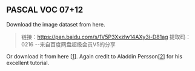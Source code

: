 ## PASCAL VOC 07+12

Download the image dataset from here.

> 链接：https://pan.baidu.com/s/1V5P3Xxzlw14AXy3i-D81ag 
> 提取码：0216 
> --来自百度网盘超级会员V5的分享

Or download it from here [[1](https://www.kaggle.com/datasets/aladdinpersson/pascal-voc-dataset-used-in-yolov3-video)]. Again credit to Aladdin Persson[[2](https://github.com/aladdinpersson/)] for his excellent tutorial.